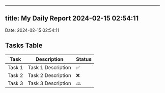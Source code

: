 
---
title: My Daily Report 2024-02-15 02:54:11
---

Date: 2024-02-15 02:54:11

## Tasks Table

| Task | Description | Status |
|------|-------------|--------|
| Task 1 | Task 1 Description | ✅ |
| Task 2 | Task 2 Description | ❌ |
| Task 3 | Task 3 Description | 🔜 |
